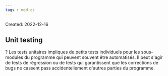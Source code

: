 ```yaml
---
tags : mod cs
---
```

Created: 2022-12-16

## Unit testing 
?
Les tests unitaires impliques de petits tests individuels pour les sous-modules du programme qui peuvent souvent être automatisés. Il peut s'agir de tests de régression ou de tests qui garantissent que les corrections de bugs ne cassent pass accidentellement d'autres parties du programme.